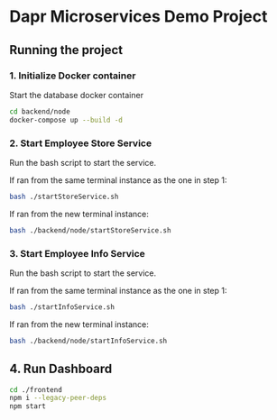 # Dapr Microservices Demo Project

## Running the project

<!-- FOR REACT AND NODE SERVICES  -->

### 1. Initialize Docker container

Start the database docker container

```sh
cd backend/node
docker-compose up --build -d
```

### 2. Start Employee Store Service

Run the bash script to start the service.

If ran from the same terminal instance as the one in step 1:

```sh
bash ./startStoreService.sh
```

If ran from the new terminal instance:

```sh
bash ./backend/node/startStoreService.sh
```

### 3. Start Employee Info Service

Run the bash script to start the service.

If ran from the same terminal instance as the one in step 1:

```sh
bash ./startInfoService.sh
```

If ran from the new terminal instance:

```sh
bash ./backend/node/startInfoService.sh
```

## 4. Run Dashboard

```sh
cd ./frontend
npm i --legacy-peer-deps
npm start
```
